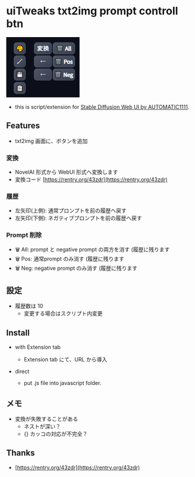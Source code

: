 # uiTweaks txt2img prompt controll btn

![](ss1.png)

- this is script/extension for [Stable Diffusion Web UI by AUTOMATIC1111](https://github.com/AUTOMATIC1111/stable-diffusion-webui).

## Features

- txt2img 画面に、ボタンを追加

### 変換
  - NovelAI 形式から WebUI 形式へ変換します
  - 変換コード [https://rentry.org/43zdr](https://rentry.org/43zdr)

### 履歴
- 左矢印(上側): 通常プロンプトを前の履歴へ戻す
- 左矢印(下側): ネガティブプロンプトを前の履歴へ戻す

### Prompt 削除
- 🗑 All: prompt と negative prompt の両方を消す (履歴に残ります
- 🗑 Pos: 通常prompt のみ消す (履歴に残ります
- 🗑 Neg: negative prompt のみ消す (履歴に残ります

## 設定

- 履歴数は 10
  - 変更する場合はスクリプト内変更

## Install

- with Extension tab
  - Extension tab にて、URL から導入

- direct
  - put .js file into javascript folder.

## メモ

- 変換が失敗することがある
  - ネストが深い？
  - {} カッコの対応が不完全？

## Thanks

- [https://rentry.org/43zdr](https://rentry.org/43zdr)
